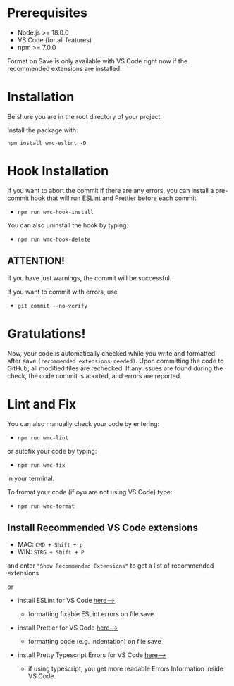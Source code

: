 # Prerequisites

- Node.js >= 18.0.0
- VS Code (for all features)
- npm >= 7.0.0

Format on Save is only available with VS Code right now if the recommended extensions are installed.

# Installation

Be shure you are in the root directory of your project.

Install the package with:

`npm install wmc-eslint -D`

# Hook Installation

If you want to abort the commit if there are any errors, you can install a pre-commit hook that will run ESLint and Prettier before each commit.

- `npm run wmc-hook-install`

You can also uninstall the hook by typing:

- `npm run wmc-hook-delete`

## ATTENTION!

If you have just warnings, the commit will be successful.

If you want to commit with errors, use

- `git commit --no-verify`

# Gratulations!

Now, your code is automatically checked while you write and formatted after save `(recommended extensions needed)`. Upon committing the code to GitHub, all modified files are rechecked. If any issues are found during the check, the code commit is aborted, and errors are reported.

# Lint and Fix

You can also manually check your code by entering:

- `npm run wmc-lint`

or autofix your code by typing:

- `npm run wmc-fix`

in your terminal.

To fromat your code (if oyu are not using VS Code) type:

- `npm run wmc-format`

## Install Recommended VS Code extensions

- MAC: `CMD + Shift + p`
- WIN: `STRG + Shift + P`

and enter `"Show Recommended Extensions"` to get a list of recommended extensions

or

- install ESLint for VS Code [here-->](https://marketplace.visualstudio.com/items?itemName=dbaeumer.vscode-eslint)

  - formatting fixable ESLint errors on file save

- install Prettier for VS Code [here-->](https://marketplace.visualstudio.com/items?itemName=esbenp.prettier-vscode)
  - formatting code (e.g. indentation) on file save
- install Pretty Typescript Errors for VS Code [here-->](https://marketplace.visualstudio.com/items?itemName=yoavbls.pretty-ts-errors)

  - if using typescript, you get more readable Errors Information inside VS Code
